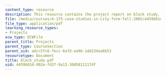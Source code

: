 ```yaml
---
content_type: resource
description: This resource contains the project report on block study.
file: /media/courses/4-175-case-studies-in-city-form-fall-2005/4459b01d902efd379a133885811217df_block_study.pdf
file_type: application/pdf
learning_resource_types:
- Projects
ocw_type: OCWFile
parent_title: Projects
parent_type: CourseSection
parent_uid: adcc5fc6-7ecc-6a7d-ea96-1dd23dea6b53
resourcetype: Document
title: block_study.pdf
uid: 4459b01d-902e-fd37-9a13-3885811217df
---
```

